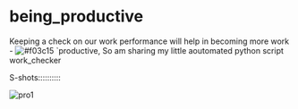 # being_productive
Keeping a check on our work performance will help in becoming more work - ![#f03c15](https://placehold.it/15/f03c15/000000?text=+) `productive, So am sharing my little aoutomated python script work_checker

S-shots::::::::::

![pro1](https://user-images.githubusercontent.com/41824020/53066265-ffd00c00-34f4-11e9-97e2-19a238d3523b.png)
